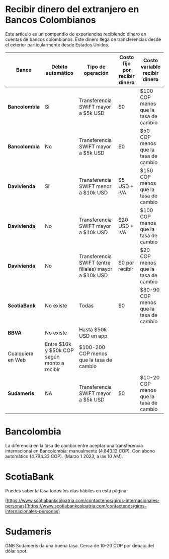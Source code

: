 # Recibir dinero del extranjero en Bancos Colombianos

Este articulo es un compendio de experiencias recibiendo dinero en cuentas de bancos colombianos. Este dinero llega de transferencias desde el exterior particularmente desde Estados Unidos.

| **Banco** | **Débito automático** | **Tipo de operación** | **Costo fijo por recibir dinero** | **Costo variable recibir dinero** |
| --- | --- | --- | --- | --- |
| **Bancolombia** | Si | Transferencia SWIFT mayor a $5k USD | $0 | $100 COP menos que la tasa de cambio |
| **Bancolombia** | No | Transferencia SWIFT mayor a $5k USD | $0 | $50 COP menos que la tasa de cambio |
| **Davivienda** | Si | Transferencia SWIFT menor a $10k USD | $5 USD + IVA | $150 COP menos que la tasa de cambio |
| **Davivienda** | No | Transferencia SWIFT mayor a $10k USD | $20 USD + IVA | $100 COP menos que la tasa de cambio |
| **Davivienda** | No | Transferencia SWIFT (entre filiales) mayor a $10k USD | $0 por recibir | $20 COP menos que la tasa de cambio |
| **ScotiaBank** | No existe | Todas | $0 | $80-90 COP menos que la tasa de cambio |
| **BBVA** | No existe | Hasta $50k USD en app 
Cualquiera en Web | Entre $10k y $50k COP según monto a recibir | $100-200 COP menos que la tasa de cambio |
| **Sudameris** | NA | Transferencia SWIFT mayor a $5k USD | $0 | $10-20 COP menos que la tasa de cambio |

# Bancolombia

La diferencia en la tasa de cambio entre aceptar una transferencia internacional en Bancolombia: manualmente (4.843.12 COP). Con abono automático (4.794.33 COP). (Marzo 1 2023, a las 10 AM).

# ScotiaBank

Puedes saber la tasa todos los días hábiles en esta página: 

[https://www.scotiabankcolpatria.com/contactenos/giros-internacionales-personas](https://www.scotiabankcolpatria.com/contactenos/giros-internacionales-personas)

# Sudameris

GNB Sudameris da una buena tasa. Cerca de 10-20 COP por debajo del dólar spot.
